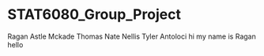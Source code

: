 # STAT6080_Group_Project
Ragan Astle
Mckade Thomas
Nate Nellis
Tyler Antoloci
hi 
my name is Ragan
hello
